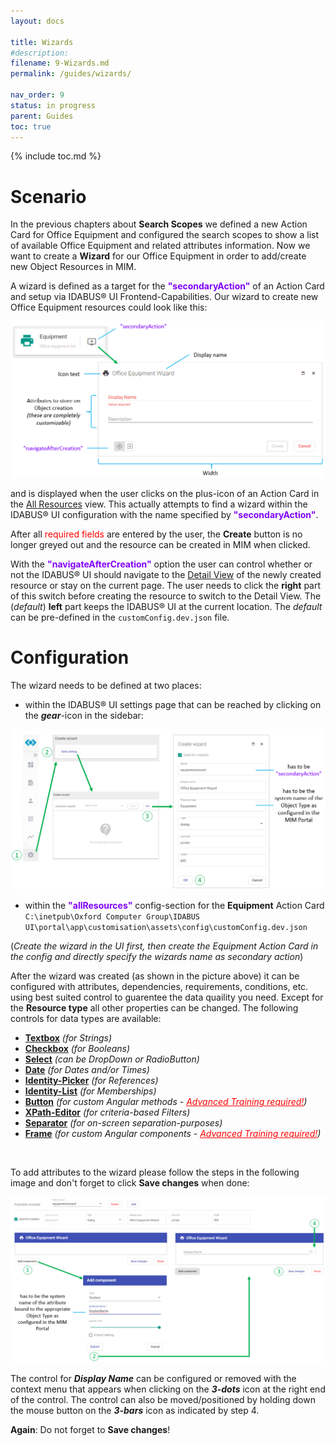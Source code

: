 ```yaml
---
layout: docs

title: Wizards
#description:
filename: 9-Wizards.md
permalink: /guides/wizards/

nav_order: 9
status: in progress
parent: Guides
toc: true
---
```


{% include toc.md %}

# Scenario

In the previous chapters about **Search Scopes** we defined a new Action Card for Office Equipment and configured the search scopes to show a list of available Office Equipment and related attributes information. Now we want to create a **Wizard** for our Office Equipment in order to add/create new Object Resources in MIM.

A wizard is defined as a target for the <span style="color: #8000FC">**"secondaryAction"**</span> of an Action Card and setup via IDABUS® UI Frontend-Capabilities. Our wizard to create new Office Equipment resources could look like this:

![image.png](/img/image-1ccccd36-7c00-4b5e-b372-ecbd90e7fdad.png)

and is displayed when the user clicks on the plus-icon of an Action Card in the [All Resources](/guides/allResources/) view. This actually attempts to find a wizard within the IDABUS® UI configuration with the name specified by <span style="color: #8000FC">**"secondaryAction"**</span>.

After all <span style="color: red;">required fields</span> are entered by the user, the **Create** button is no longer greyed out and the resource can be created in MIM when clicked.

With the <span style="color: #8000FC">**"navigateAfterCreation"**</span> option the user can control whether or not the IDABUS® UI should navigate to the [Detail View](/guides/detailViews/) of the newly created resource or stay on the current page. The user needs to click the **right** part of this switch before creating the resource to switch to the Detail View. The (_default_) **left** part keeps the IDABUS® UI at the current location. The _default_ can be pre-defined in the `customConfig.dev.json` file.

# Configuration

The wizard needs to be defined at two places:
- within the IDABUS® UI settings page that can be reached by clicking on the _**gear**_-icon in the sidebar:

![image.png](/img/image-9d4c25fa-c966-40aa-b162-86a25a252390.png)

- within the <span style="color: #8000FC">**"allResources"**</span> config-section for the **Equipment** Action Card  <br>`C:\inetpub\Oxford Computer Group\IDABUS UI\portal\app\customisation\assets\config\customConfig.dev.json`

(_Create the wizard in the UI first, then create the Equipment Action Card in the config and directly specify the wizards name as secondary action_)

After the wizard was created (as shown in the picture above) it can be configured with attributes, dependencies, requirements, conditions, etc. using best suited control to guarentee the data quaility you need. Except for the **Resource type** all other properties can be changed. The following controls for data types are available:

- [**Textbox**](/Editors/textEditor) _(for Strings)_
- [**Checkbox**](/Editors/booleanEditor) _(for Booleans)_
- [**Select**](/Editors/selectEditor) _(can be DropDown or RadioButton)_
- [**Date**](/Editors/dateEditor) _(for Dates and/or Times)_
- [**Identity-Picker**](/Editors/identityEditor) _(for References)_
- [**Identity-List**](/Editors/identitiesEditor) _(for Memberships)_
- [**Button**](/Editors/buttonEditor) _(for custom Angular methods - [<span style="color: red;"><u>Advanced Training required!</u></span>](https://ocg.de/Trainings))_
- [**XPath-Editor**](/Editors/xPathEditor) _(for criteria-based Filters)_
- [**Separator**](/Editors/separatorEditor) _(for on-screen separation-purposes)_
- [**Frame**](/Editors/frameEditor) _(for custom Angular components - [<span style="color: red;"><u>Advanced Training required!</u></span>](https://ocg.de/Trainings))_
<br>

To add attributes to the wizard please follow the steps in the following image and don't forget to click **Save changes** when done:

![image.png](/img/image-abb1c1f1-3766-4b6a-8830-47259056a5e2.png)

The control for _**Display Name**_ can be configured or removed with the context menu that appears when clicking on the _**3-dots**_ icon at the right end of the control. The control can also be moved/positioned by holding down the mouse button on the _**3-bars**_ icon as indicated by step 4.

**Again**: Do not forget to **Save changes**!
